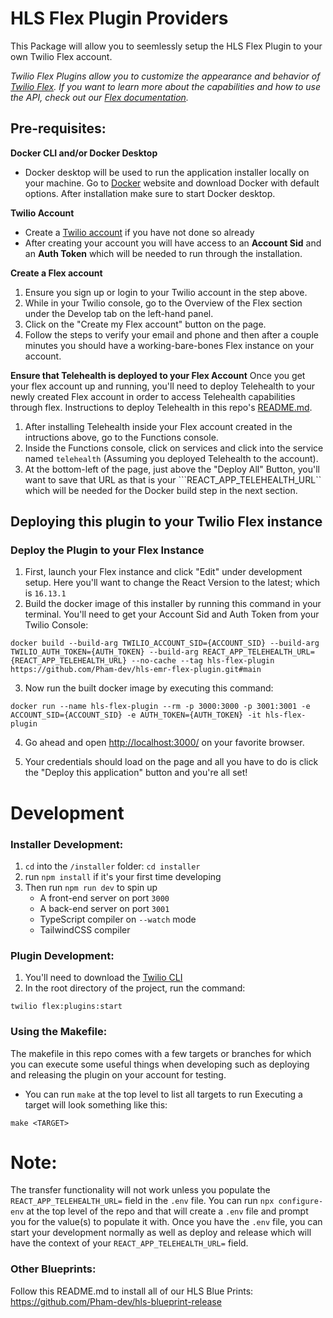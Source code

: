 # HLS Flex Plugin Providers

This Package will allow you to seemlessly setup the HLS Flex Plugin to your own Twilio Flex account. 

*Twilio Flex Plugins allow you to customize the appearance and behavior of [Twilio Flex](https://www.twilio.com/flex). If you want to learn more about the capabilities and how to use the API, check out our [Flex documentation](https://www.twilio.com/docs/flex).*
## **Pre-requisites:**
**Docker CLI and/or Docker Desktop**
- Docker desktop will be used to run the application installer locally on your machine. Go to [Docker](https://www.docker.com/products/docker-desktop) website and download Docker with default options. After installation make sure to start Docker desktop.

**Twilio Account**
- Create a [Twilio account](https://www.twilio.com/try-twilio) if you have not done so already
- After creating your account you will have access to an **Account Sid** and an **Auth Token** which will be needed to run through the installation.

**Create a Flex account**

1. Ensure you sign up or login to your Twilio account in the step above.
2. While in your Twilio console, go to the Overview of the Flex section under the Develop tab on the left-hand panel.
3. Click on the "Create my Flex account" button on the page.
4. Follow the steps to verify your email and phone and then after a couple minutes you should have a working-bare-bones Flex instance on your account.

**Ensure that Telehealth is deployed to your Flex Account**
Once you get your flex account up and running, you'll need to deploy Telehealth to your newly created Flex account in order to access Telehealth capabilities through flex. Instructions to deploy Telehealth in this repo's [README.md](https://github.com/twilio/hls-telehealth).
1. After installing Telehealth inside your Flex account created in the intructions above, go to the Functions console.
2. Inside the Functions console, click on services and click into the service named ```telehealth``` (Assuming you deployed Telehealth to the account).
3. At the bottom-left of the page, just above the "Deploy All" Button, you'll want to save that URL as that is your ```REACT_APP_TELEHEALTH_URL`` which will be needed for the Docker build step in the next section.

## **Deploying this plugin to your Twilio Flex instance**

### Deploy the Plugin to your Flex Instance

1. First, launch your Flex instance and click "Edit" under development setup.  Here you'll want to change the React Version to the latest; which is ```16.13.1```
2. Build the docker image of this installer by running this command in your terminal.  You'll need to get your Account Sid and Auth Token from your Twilio Console:
```
docker build --build-arg TWILIO_ACCOUNT_SID={ACCOUNT_SID} --build-arg TWILIO_AUTH_TOKEN={AUTH_TOKEN} --build-arg REACT_APP_TELEHEALTH_URL={REACT_APP_TELEHEALTH_URL} --no-cache --tag hls-flex-plugin https://github.com/Pham-dev/hls-emr-flex-plugin.git#main
```
3. Now run the built docker image by executing this command:
```
docker run --name hls-flex-plugin --rm -p 3000:3000 -p 3001:3001 -e ACCOUNT_SID={ACCOUNT_SID} -e AUTH_TOKEN={AUTH_TOKEN} -it hls-flex-plugin 
```
4. Go ahead and open [http://localhost:3000/](http://localhost:3000/) on your favorite browser.

5. Your credentials should load on the page and all you have to do is click the "Deploy this application" button and you're all set!

 # Development

### Installer Development:
1.  ```cd``` into the ```/installer``` folder: ```cd installer```
2. run ```npm install``` if it's your first time developing
3. Then run ```npm run dev``` to spin up
    - A front-end server on port ```3000```
    - A back-end server on port ```3001```
    - TypeScript compiler on ```--watch``` mode
    - TailwindCSS compiler

### Plugin Development:
1. You'll need to download the [Twilio CLI](https://www.twilio.com/docs/twilio-cli/quickstart)
2. In the root directory of the project, run the command:
```
twilio flex:plugins:start
```

### Using the Makefile:
The makefile in this repo comes with a few targets or branches for which you can execute some useful things when developing such as deploying and releasing the plugin on your account for testing.
- You can run ```make``` at the top level to list all targets to run
Executing a target will look something like this:
```
make <TARGET>
```
# Note:
The transfer functionality will not work unless you populate the ```REACT_APP_TELEHEALTH_URL=``` field in the ```.env``` file.
You can run ```npx configure-env``` at the top level of the repo and that will create a ```.env``` file and prompt you for the value(s) to populate it with.  Once you have the ```.env``` file, you can start your development normally as well as deploy and release which will have the context of your ```REACT_APP_TELEHEALTH_URL=``` field.


### Other Blueprints:
Follow this README.md to install all of our HLS Blue Prints: https://github.com/Pham-dev/hls-blueprint-release
